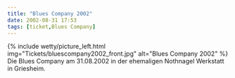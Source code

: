 ```yaml
---
title: "Blues Company 2002"
date: 2002-08-31 17:53
tags: [ticket,Blues Company]
---
```

{% include wetty/picture_left.html img="Tickets/bluescompany2002_front.jpg" alt="Blues Company 2002" %}
Die Blues Company am 31.08.2002 in der ehemaligen Nothnagel Werkstatt in Griesheim.